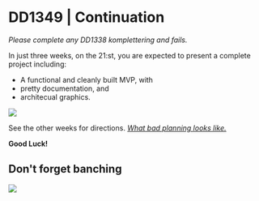 # DD1349 | Continuation

_Please complete any DD1338 komplettering and fails._

In just three weeks, on the 21:st, you are expected to present a complete project including:
- A functional and cleanly built MVP, with
- pretty documentation, and 
- architecual graphics.

![](https://external-content.duckduckgo.com/iu/?u=http%3A%2F%2Fblog.capterra.com%2Fwp-content%2Fuploads%2F2015%2F12%2Fdt130621-720x225.gif&f=1&nofb=1)

See the other weeks for directions. [_What bad planning looks like._](https://external-content.duckduckgo.com/iu/?u=https%3A%2F%2Fi.redd.it%2Fhzc2p89grjm21.jpg&f=1&nofb=1)

**Good Luck!**

## Don't forget banching

![](https://external-content.duckduckgo.com/iu/?u=https%3A%2F%2Fleanpub.com%2Fsite_images%2Fgit-flow%2Fgit-flow-nvie.png&f=1&nofb=1)
